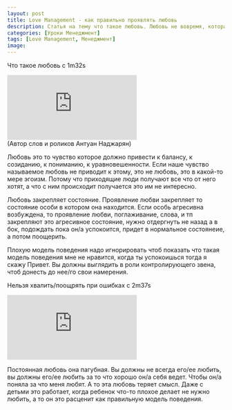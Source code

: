 ```yaml
---
layout: post
title: Love Management - как правильно проявлять любовь
description: Статья на тему что такое любовь. Любовь не вовремя, которая делаяет ее/его хуже это не любовь, это эгоизм.
categories: [Уроки Менеджмент]
tags: [Love Management, Менеджмент]
image:
---
```

Что такое любовь с 1m32s
<div class="yt-video-container-1">
    <iframe src="https://www.youtube.com/embed/QzHeev8B0kM?t=92?rel=0" frameborder="0" allowfullscreen></iframe>
</div>
(Автор слов и роликов Антуан Наджарян)

Любовь это то чувство которое должно привести к балансу, к созиданию, к пониманию, к уравновешенности. Если наше чувство называемое любовь не приводит к этому, это не любовь, это в какой-то мере эгоизм. Потому что приходящие люди получают все что от него хотят, а что с ним происходит получается это им не интересно.

Любовь закрепляет состояние. Проявление любви закрепляет то состояние особи в котором она находится. Если особь агресивна возбуждена, то проявление любви, поглаживание, слова, и тп закрепляют это агресивное состояние, нужно отдергнуть не назад а в бок, подождать пока он/а успокоится, придет в нормальное состоянеие, а потом поощерить.


Плохую модель поведения надо игнорировать чтоб показать что такая модель поведения мне не нравится, когда ты успокоишься тогда я скажу Привет. Вы должны выглядить в роли контролирующего звена, чтоб донесть до нее/го свои намерения.

Нельзя хвалить/поощрять при ошибках с 2m37s
<div class="yt-video-container-1">
    <iframe src="https://www.youtube.com/embed/L1sQmWhXNVI?t=2m37s?rel=0" frameborder="0" allowfullscreen></iframe>
</div>

Постоянная любовь она пагубная. Вы должны не всегда его/ее любить, вы должны его/ее любить за то что хорошо он/а себя ведет. Чтобы он/а поняла за что меня любят. А то эта любовь теряет смысл. Даже с детьми это работает, когда ребенок что-то плохое делает не нужно любить, а то он это расценит как правильную модель поведения.
